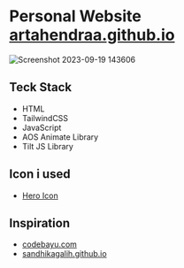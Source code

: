 # Personal Website <a href='https://artahendraa.github.io/home.html'>artahendraa.github.io</a>
![Screenshot 2023-09-19 143606](https://github.com/ArtaHendraa/ArtaHendraa.github.io/assets/114238949/4403b5bf-918a-4e1a-a7d7-6113f19a7cde)
## Teck Stack
<ul>
  <li>HTML</li>
  <li>TailwindCSS</li>
  <li>JavaScript</li>
  <li>AOS Animate Library</li>
  <li>Tilt JS Library</li>
</ul>

## Icon i used
<ul>
  <li><a href='https://heroicons.com/'>Hero Icon</a></li>
</ul>

## Inspiration
<ul>
  <li><a href='https://www.codebayu.com/'>codebayu.com</a></li>
  <li><a href='https://sandhikagalih.github.io/'>sandhikagalih.github.io</a></li>
</ul>
